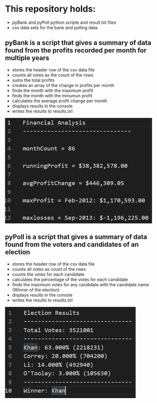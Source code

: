 # This repository holds: 
* pyBank and pyPoll python scripts and result.txt files
* csv data sets for the bank and polling data

## pyBank is a script that gives a summary of data found from the profits recorded per month for multiple years
* stores the header row of the csv data file
* counts all votes as the count of the rows
* sums the total profits
* creates an array of the change in profits per month
* finds the month with the maximum profit
* finds the month with the minumun profit
* calculates the average profit change per month
* displays results in the console
* writes the results to results.txt

![](images/capture0.png)


## pyPoll is a script that gives a summary of data found from the voters and candidates of an election
* stores the header row of the csv data file
* counts all votes as count of the rows
* counts the votes for each candidate
* calculates the percentage of the votes for each candidate
* finds the maximum votes for any candidate with the candidate name (Winner of the election)
* displays results in the console
* writes the results to results.txt

![](images/capture.png)